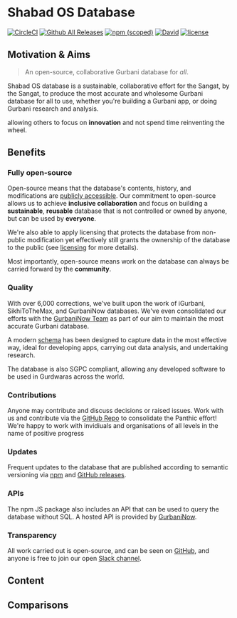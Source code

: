 # Shabad OS Database
[![CircleCI](https://img.shields.io/circleci/project/github/ShabadOS/database.svg?style=for-the-badge)](https://circleci.com/gh/ShabadOS/database)
[![Github All Releases](https://img.shields.io/github/downloads/ShabadOS/database/total.svg?style=for-the-badge)](https://github.com/ShabadOS/database/releases)
[![npm (scoped)](https://img.shields.io/npm/v/@shabados/database.svg?style=for-the-badge)](https://www.npmjs.com/package/@shabados/database)
[![David](https://img.shields.io/david/ShabadOS/database.svg?style=for-the-badge)]()
[![license](https://img.shields.io/github/license/ShabadOS/database.svg?style=for-the-badge)]()

## Motivation & Aims
> An open-source, collaborative Gurbani database for *all*.

Shabad OS database is a sustainable, collaborative effort for the Sangat, by the Sangat, to produce the most accurate and wholesome Gurbani database for all to use, whether you're building a Gurbani app, or doing Gurbani research and analysis.



 allowing others to focus on **innovation** and not spend time reinventing the wheel.

## Benefits

### Fully open-source
Open-source means that the database's contents, history, and modifications are [publicly accessible](https://github.com/shabados/database). Our commitment to open-source allows us to achieve **inclusive collaboration** and focus on building a **sustainable**, **reusable** database that is not controlled or owned by anyone, but can be used by **everyone**.

We're also able to apply licensing that protects the database from non-public modification yet effectively still grants the ownership of the database to the public (see [licensing](licensing) for more details).

Most importantly, open-source means work on the database can always be carried forward by the **community**.

### Quality
With over 6,000 corrections, we've built upon the work of iGurbani, SikhiToTheMax, and GurbaniNow databases. We've even consolidated our efforts with the [GurbaniNow Team](https://GurbaniNow.com) as part of our aim to maintain the most accurate Gurbani database.

A modern [schema](getting-started/schema) has been designed to capture data in the most effective way, ideal for developing apps, carrying out data analysis, and undertaking research.

The database is also SGPC compliant, allowing any developed software to be used in Gurdwaras across the world. 

### Contributions
Anyone may contribute and discuss decisions or raised issues. Work with us and contribute via the [GitHub Repo](https://github.com/shabados/database) to consolidate the Panthic effort! We're happy to work with invidiuals and organisations of all levels in the name of positive progress

### Updates
Frequent updates to the database that are published according to semantic versioning via [npm](https://npmjs.com/package/@shabados/database) and [GitHub releases](https://github.com/shabados/database/releases).

### APIs
The npm JS package also includes an API that can be used to query the database without SQL. A hosted API is provided by [GurbaniNow](https://github.com/gurbaninow/api).

### Transparency
All work carried out is open-source, and can be seen on [GitHub](https://github.com/shabados/database), and anyone is free to join our open [Slack channel](https://slack.shabados.com).

## Content


## Comparisons